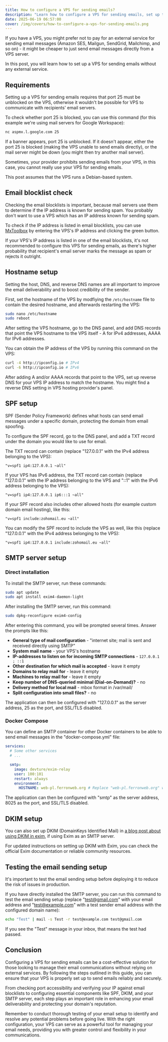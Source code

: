 ```yaml
---
title: How to configure a VPS for sending emails?
description: "Learn how to configure a VPS for sending emails, set up the hostname, the SPF record, and the SMTP server."
date: 2025-06-19 06:57:00
cover: /img/covers/how-to-configure-a-vps-for-sending-emails.png
---
```


If you have a VPS, you might prefer not to pay for an external service for sending email messages (Amazon SES, Mailgun, SendGrid, Mailchimp, and so on) - it might be cheaper to just send email messages directly from a VPS server.

In this post, you will learn how to set up a VPS for sending emails without any external service.

## Requirements

Setting up a VPS for sending emails requires that port 25 must be unblocked on the VPS, otherwise it wouldn't be possible for VPS to communicate with recipients' email servers.

To check whether port 25 is blocked, you can use this command (for this example we're using mail servers for Google Workspace):

```bash
nc aspmx.l.google.com 25
```

If a banner appears, port 25 is unblocked. If it doesn't appear, either the port 25 is blocked (making the VPS unable to send emails directly), or the mail server might be down (you might then try another mail server).

Sometimes, your provider prohibits sending emails from your VPS, in this case, you cannot really use your VPS for sending emails.

This post assumes that the VPS runs a Debian-based system.

## Email blocklist check

Checking the email blocklists is important, because mail servers use them to determine if the IP address is known for sending spam. You probably don't want to use a VPS which has an IP address known for sending spam.

To check if the IP address is listed in email blocklists, you can use [MxToolbox](https://mxtoolbox.com/blacklists.aspx) by entering the VPS's IP address and clicking the green button.

If your VPS's IP address is listed in one of the email blocklists, it's not recommended to configure this VPS for sending emails, as there's higher probability that recipient's email server marks the message as spam or rejects it outright.

## Hostname setup

Setting the host, DNS, and reverse DNS names are all important to improve the email deliverability and to boost credibility of the sender.

First, set the hostname of the VPS by modfiying the `/etc/hostname` file to contain the desired hostname, and afterwards restarting the VPS:

```bash
sudo nano /etc/hostname
sudo reboot
```

After setting the VPS hostname, go to the DNS panel, and add DNS records that point the VPS hostname to the VPS itself - A for IPv4 addresses, AAAA for IPv6 addresses.

You can obtain the IP address of the VPS by running this command on the VPS:

```bash
curl -4 http://ipconfig.io # IPv4
curl -6 http://ipconfig.io # IPv6
```

After adding A and/or AAAA records that point to the VPS, set up reverse DNS for your VPS IP address to match the hostname. You might find a reverse DNS setting in VPS hosting provider's panel.

## SPF setup

SPF (Sender Policy Framework) defines what hosts can send email messages under a specific domain, protecting the domain from email spoofing.

To configure the SPF record, go to the DNS panel, and add a TXT record under the domain you would like to use for email.

The TXT record can contain (replace "127.0.0.1" with the IPv4 address belonging to the VPS):

```
"v=spf1 ip4:127.0.0.1 ~all"
```

If your VPS has IPv6 address, the TXT record can contain (replace "127.0.0.1" with the IP address belonging to the VPS and "::1" with the IPv6 address belonging to the VPS):

```
"v=spf1 ip4:127.0.0.1 ip6:::1 ~all"
```

If your SPF record also includes other allowed hosts (for example custom domain email hosting), like this:

```
"v=spf1 include:zohomail.eu ~all"
```

You can modify the SPF record to include the VPS as well, like this (replace "127.0.0.1" with the IPv4 address belonging to the VPS):

```
"v=spf1 ip4:127.0.0.1 include:zohomail.eu ~all"
```

## SMTP server setup

### Direct installation

To install the SMTP server, run these commands:

```bash
sudo apt update
sudo apt install exim4-daemon-light
```

After installing the SMTP server, run this command:

```bash
sudo dpkg-reconfigure exim4-config
```

After entering this command, you will be prompted several times. Answer the prompts like this:

- **General type of mail configuration** - "internet site; mail is sent and received directly using SMTP"
- **System mail name** - your VPS's hostname
- **IP-addresses to listen on for incoming SMTP connections** - `127.0.0.1 ; ::1`
- **Other destination for which mail is accepted** - leave it empty
- **Domains to relay mail for** - leave it empty
- **Machines to relay mail for** - leave it empty
- **Keep number of DNS-queried minimal (Dial-on-Demand)?** - no
- **Delivery method for local mail** - mbox format in /var/mail/
- **Split configuration into small files?** - no

The application can then be configured with "127.0.0.1" as the server address, 25 as the port, and SSL/TLS disabled.

### Docker Compose

You can define an SMTP container for other Docker containers to be able to send email messages in the "docker-compose.yml" file:

```yaml
services:
  # Some other services
  # ...

  smtp:
    image: devture/exim-relay
    user: 100:101
    restart: always
    environment:
      HOSTNAME: web-pl.ferronweb.org # Replace "web-pl.ferronweb.org" with your VPS's hostname
```

The application can then be configured with "smtp" as the server address, 8025 as the port, and SSL/TLS disabled.

## DKIM setup

You can also set up DKIM (DomainKeys Identified Mail) in [a blog post about using DKIM in exim](https://mikepultz.com/2010/02/using-dkim-in-exim/), if using Exim as an SMTP server.

For updated instructions on setting up DKIM with Exim, you can check the official Exim documentation or reliable community resources.

## Testing the email sending setup

It's important to test the email sending setup before deploying it to reduce the risk of issues in production.

If you have directly installed the SMTP server, you can run this command to test the email sending setup (replace "test@gmail.com" with your email address and "test@example.com" with a test sender email address with the configured domain name):

```bash
echo "Test" | mail -s Test -r test@example.com test@gmail.com
```

If you see the "Test" message in your inbox, that means the test had passed.

## Conclusion

Configuring a VPS for sending emails can be a cost-effective solution for those looking to manage their email communications without relying on external services. By following the steps outlined in this guide, you can ensure that your VPS is properly set up to send emails reliably and securely.

From checking port accessibility and verifying your IP against email blocklists to configuring essential components like SPF, DKIM, and your SMTP server, each step plays an important role in enhancing your email deliverability and protecting your domain's reputation.

Remember to conduct thorough testing of your email setup to identify and resolve any potential problems before going live. With the right configuration, your VPS can serve as a powerful tool for managing your email needs, providing you with greater control and flexibility in your communications.

